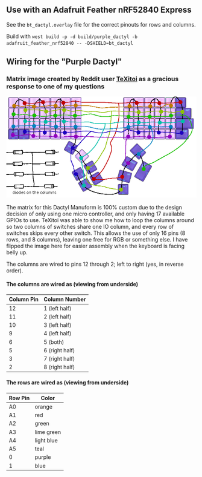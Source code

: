 ## Use with an Adafruit Feather nRF52840 Express

See the `bt_dactyl.overlay` file for the correct pinouts for rows and columns.

Build with
`west build -p -d build/purple_dactyl -b adafruit_feather_nrf52840 -- -DSHIELD=bt_dactyl`

## Wiring for the "Purple Dactyl"

### Matrix image created by Reddit user [TeXitoi](https://www.reddit.com/user/TeXitoi/) as a gracious response to one of my questions

![Wiring diagram for matrix](matrix-diodes-flipped.png)

The matrix for this Dactyl Manuform is 100% custom due to the design decision of only using one micro controller, and only having 17 available GPIOs to use. TeXitoi was able to show me how to loop the columns around so two columns of switches share one IO column, and every row of switches skips every other switch. This allows the use of only 16 pins (8 rows, and 8 columns), leaving one free for RGB or something else. I have flipped the image here for easier assembly when the keyboard is facing belly up.

The columns are wired to pins 12 through 2; left to right (yes, in reverse order).

#### The columns are wired as (viewing from underside)

|Column Pin | Column Number |
|--------|------------------|
| 12     | 1 (left half)    |
| 11     | 2 (left half)    |
| 10     | 3 (left half)    |
| 9      | 4 (left half)    |
| 6      | 5 (both)         |
| 5      | 6 (right half)   |
| 3      | 7 (right half)   |
| 2      | 8 (right half)   |

#### The rows are wired as (viewing from underside)

|Row Pin | Color        |
|--------|--------------|
| A0     | orange       |
| A1     | red          |
| A2     | green        |
| A3     | lime green   |
| A4     | light blue   |
| A5     | teal         |
| 0      | purple       |
| 1      | blue         |
